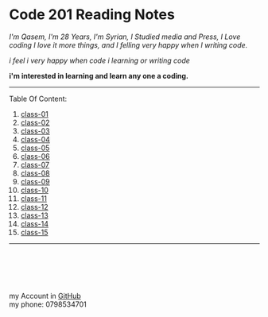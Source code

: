# Code 201 Reading Notes

_I'm Qasem, I'm 28 Years, I'm Syrian, I Studied media and Press,
I Love coding I love it more things, and I felling very happy when I writing code._

_i feel i very happy when code i learning or writing code_

**i'm interested in learning and learn any one a coding.**
 ***
 Table Of Content:
 <br/>
 01. [class-01](https://qasem-moh.github.io/reading-notes/201tasks/class-01)   <br/>
 02.  [class-02](https://qasem-moh.github.io/reading-notes/201tasks/class-02) <br/>
 03.  [class-03](https://qasem-moh.github.io/reading-notes/201tasks/class-03) <br/>
 04. [class-04](https://qasem-moh.github.io/reading-notes/201tasks/class-04)  <br/>
 05. [class-05](https://qasem-moh.github.io/reading-notes/201tasks/class-05)  <br/>
 06. [class-06](https://qasem-moh.github.io/reading-notes/201tasks/class-06)  <br/> 
 07. [class-07](https://qasem-moh.github.io/reading-notes/201tasks/class-07)  <br/>
 08. [class-08](https://qasem-moh.github.io/reading-notes/201tasks/class-08)  <br/>
 09. [class-09](https://qasem-moh.github.io/reading-notes/201tasks/class-09) <br/>
 10. [class-10](https://qasem-moh.github.io/reading-notes/201tasks/class-10)   <br/>
 11. [class-11](https://qasem-moh.github.io/reading-notes/201tasks/class-11)  <br/>
 12. [class-12](https://qasem-moh.github.io/reading-notes/201tasks/class-12)   <br/>
 13. [class-13](https://qasem-moh.github.io/reading-notes/201tasks/class-13)  <br/>
 14. [class-14](https://qasem-moh.github.io/reading-notes/201tasks/class-14) <br/>
 15. [class-15](https://qasem-moh.github.io/reading-notes/201tasks/class-15)   <br/>

 ***

<br>
<br>

<br>
<br>

my Account in [GitHub](https://github.com/Qasem-moh/)<br/>
my phone: 0798534701
